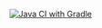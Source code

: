 [![Java CI with Gradle](https://github.com/AlexGuzhin/PatternsTest/actions/workflows/gradle.yml/badge.svg)](https://github.com/AlexGuzhin/PatternsTest/actions/workflows/gradle.yml)
